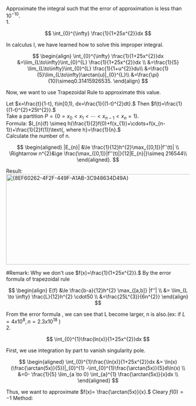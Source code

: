 
Approximate the integral such that the error of approximation is less than $10^{-10}$.  
1.

$$
\int_{0}^{\infty} \frac{1}{1+25x^{2}}dx
$$

In calculus I, we have learned how to solve this improper integral.

$$
\begin{align}
\int_{0}^{\infty} \frac{1}{1+25x^{2}}dx &=\lim_{L\to\infty}\int_{0}^{L} \frac{1}{1+25x^{2}}dx \\
&=\frac{1}{5} \lim_{L\to\infty}\int_{0}^{L} \frac{1}{1+u^{2}}du\\
&=\frac{1}{5}\lim_{L\to\infty}\arctan(u)|_{0}^{L}\\
&=\frac{\pi}{10}\simeq0.31415926535.
\end{align}
$$

Now, we want to use Trapezoidal Rule to approximate this value.

Let $x=\frac{t}{1-t}, t\in[0,1), dx=\frac{1}{(1-t)^{2}dt}.$ Then $f(t)=\frac{1}{(1-t)^{2}+25t^{2}}.$  
Take a partition $P = \{ 0 = x_{0} \lt x_{1} \lt \cdots \lt x_{n-1} \lt x_{n} = 1 \}$.   
Formula: $I_{n}(f) \simeq h(\frac{1}{2}f(0)+f(x_{1})+\cdots+f(x_{n-1})+\frac{1}{2}f(1))\text{, where h}=\frac{1}{n}.$  
Calculate the number of n.

$$
\begin{aligned}
|E_{n}| &\le \frac{1}{12}h^{2}\max_{[0,1]}|f''(t)| \\
\Rightarrow n^{2}&\ge \frac{\max_{[0,1]}|f''(t)|}{12|E_{n}|}\simeq 216544\\
\end{aligned}.
$$

Result:  
<img width="712" height="247" alt="{8EF60262-4F2F-449F-A1AB-3C948634D49A}" src="https://github.com/user-attachments/assets/7598e44c-5bc5-4c41-a18e-99ce3e806842" />

#Remark: Why we don't use $f(x)=\frac{1}{1+25x^{2}}.$ By the error formula of trapezoidal rule

$$
\begin{align}
E(f) &\le \frac{b-a}{12}h^{2} \max_{[a,b]} |f''| \\
&= \lim_{L \to \infty} \frac{L}{12}h^{2} \cdot50 \\
&=\frac{25L^{3}}{6n^{2}}
\end{align}
$$

From the error formula , we can see that L become larger, n is also.(ex: if $L=4x10^{8},n=2.3x10^{18}$ )  
2.

$$
\int_{0}^{1}\frac{ln(x)}{1+25x^{2}}dx
$$

First, we use integration by part to vanish singularity pole.

$$
\begin{aligned}
\int_{0}^{1}\frac{\ln(x)}{1+25x^{2}}dx 
&= \ln(x)(\frac{\arctan(5x)}{5})|_{0}^{1} -\int_{0}^{1}\frac{\arctan(5x)}{5}d\ln(x) \\
&=0- \frac{1}{5} \lim_{a \to 0} \int_{a}^{1} \frac{\arctan(5x)}{x}dx \\
\end{aligned}
$$

Thus, we want to approximate $f(x)= \frac{\arctan(5x)}{x}.$ Cleary $f(0)=-1$
Method:
